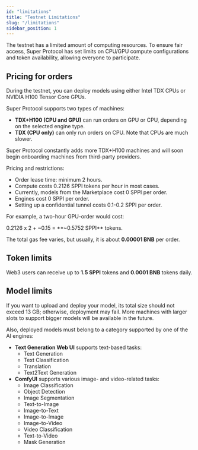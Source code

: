 ```yaml
---
id: "limitations"
title: "Testnet Limitations"
slug: "/limitations"
sidebar_position: 1
---
```


The testnet has a limited amount of computing resources. To ensure fair access, Super Protocol has set limits on CPU/GPU compute configurations and token availability, allowing everyone to participate.

## Pricing for orders

During the testnet, you can deploy models using either Intel TDX CPUs or NVIDIA H100 Tensor Core GPUs.

Super Protocol supports two types of machines:

- **TDX+H100 (CPU and GPU)** can run <a id="order"><span className="dashed-underline">orders</span></a> on GPU or CPU, depending on the selected <a id="engine"><span className="dashed-underline">engine</span></a> type.
- **TDX (CPU only)** can only run orders on CPU. Note that CPUs are much slower.

Super Protocol constantly adds more TDX+H100 machines and will soon begin onboarding machines from third-party providers.

Pricing and restrictions:

- Order lease time: minimum 2 hours.
- <a id="compute"><span className="dashed-underline">Compute</span></a> costs 0.2126 SPPI tokens per hour in most cases.
- Currently, models from the Marketplace cost 0 SPPI per order.
- Engines cost 0 SPPI per order.
- Setting up a confidential <a id="tunnel"><span className="dashed-underline">tunnel</span></a> costs 0.1-0.2 SPPI per order.

For example, a two-hour GPU-order would cost:

0.2126 x 2 + ~0.15 = **~0.5752 SPPI** tokens.

The total gas fee varies, but usually, it is about **0.00001 BNB** per order.

## Token limits

Web3 users can receive up to **1.5 SPPI** tokens and **0.0001 BNB** tokens daily.

## Model limits

If you want to upload and deploy your model, its total size should not exceed 13 GB; otherwise, deployment may fail. More machines with larger <a id="configuration"><span className="dashed-underline">slots</span></a> to support bigger models will be available in the future.

Also, deployed models must belong to a category supported by one of the AI engines:

- **Text Generation Web UI** supports text-based tasks:
  - Text Generation
  - Text Classification
  - Translation
  - Text2Text Generation
- **ComfyUI** supports various image- and video-related tasks:
  - Image Classification
  - Object Detection
  - Image Segmentation
  - Text-to-Image
  - Image-to-Text
  - Image-to-Image
  - Image-to-Video
  - Video Classification
  - Text-to-Video
  - Mask Generation
